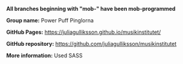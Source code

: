 **All branches beginning with "mob-" have been mob-programmed** 

**Group name:**
Power Puff Pinglorna

**GitHub Pages:**
https://juliagulliksson.github.io/musikinstitutet/

**GitHub repository:**
https://github.com/juliagulliksson/musikinstitutet

**More information:**
Used SASS